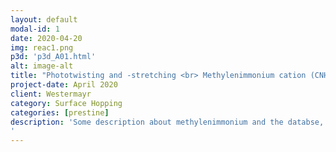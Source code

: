 ```yaml
---
layout: default
modal-id: 1
date: 2020-04-20
img: reac1.png
p3d: 'p3d_A01.html'
alt: image-alt
title: "Phototwisting and -stretching <br> Methylenimmonium cation (CNH<sub>4</sub>)"
project-date: April 2020
client: Westermayr
category: Surface Hopping
categories: [prestine]
description: 'Some description about methylenimmonium and the databse, and what excited state chemistry this molecule shows ... Lorem ipsum dolor sit amet, consetetur sadipscing elitr, sed diam nonumy eirmod tempor invidunt ut labore et dolore magna aliquyam erat, sed diam voluptua. At vero eos et accusam et justo duo dolores et ea rebum. Stet clita kasd gubergren, no sea takimata sanctus est Lorem ipsum dolor sit amet. Lorem ipsum dolor sit amet, consetetur sadipscing elitr, sed diam nonumy eirmod tempor invidunt ut labore et dolore magna aliquyam erat, sed diam voluptua. At vero eos et accusam et justo duo dolores et ea rebum. Stet clita kasd gubergren, no sea takimata sanctus est Lorem ipsum dolor sit amet.
'
---
```

